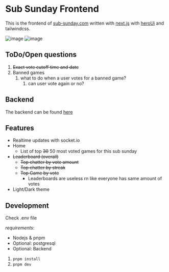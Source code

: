 # Sub Sunday Frontend

This is the frontend of [sub-sunday.com](http://sub-sunday.com) written with [next.js](https://nextjs.org) with [heroUi](http://heroui.com) and tailwindcss.

![image](/public/home.png)
![image](/public/about.png)

## ToDo/Open questions

1. ~~Exact vote cutoff time and date~~
2. Banned games
   1. what to do when a user votes for a banned game?
      1. can user vote again or no?

## Backend

The backend can be found [here](https://github.com/fr0gtech/subsunday-back)

## Features

- Realtime updates with socket.io
- Home
  - List of top ~~30~~ 50 most voted games for this sub sunday
- ~~Leaderboard (overall)~~
  - ~~Top chatter by vote amount~~
  - ~~Top chatter by streak~~
  - ~~Top Game by vote~~
    - Leaderboards are useless rn like everyone has same amount of votes
- Light/Dark theme

## Development

Check .env file

_requirements_:

- Nodejs & pnpm
- Optional: postgresql
- Optional: Backend

1. `pnpm install`
2. `pnpm dev`
